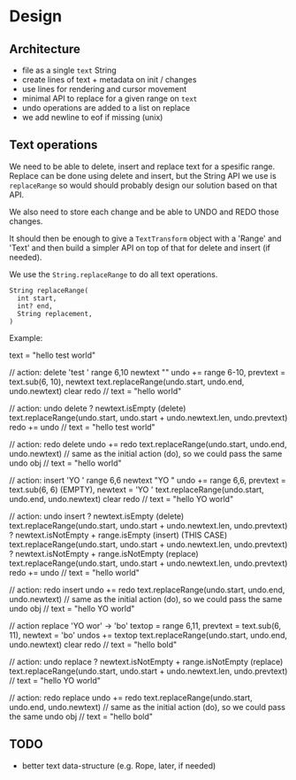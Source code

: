 # Design

## Architecture

- file as a single `text` String
- create lines of text + metadata on init / changes
- use lines for rendering and cursor movement
- minimal API to replace for a given range on `text`
- undo operations are added to a list on replace
- we add newline to eof if missing (unix)

## Text operations

We need to be able to delete, insert and replace text for a spesific range.
Replace can be done using delete and insert, but the String API we use is 
`replaceRange` so would should probably design our solution based on that API.

We also need to store each change and be able to UNDO and REDO those changes.

It should then be enough to give a `TextTransform` object with a 'Range' and 
'Text' and then build a simpler API on top of that for delete and insert (if 
needed).

We use the `String.replaceRange` to do all text operations.

```
String replaceRange(
  int start,
  int? end,
  String replacement,
)
````

Example:

text = "hello test world"

// action: delete 'test '
range 6,10 newtext ""
undo += range 6-10, prevtext = text.sub(6, 10), newtext
text.replaceRange(undo.start, undo.end, undo.newtext)
clear redo
// text = "hello world"

// action: undo delete
? newtext.isEmpty (delete)
text.replaceRange(undo.start, undo.start + undo.newtext.len, undo.prevtext)
redo += undo
// text = "hello test world"

// action: redo delete
undo += redo
text.replaceRange(undo.start, undo.end, undo.newtext) // same as the initial action (do), so we could pass the same undo obj
// text = "hello world"

// action: insert 'YO '
range 6,6 newtext "YO "
undo += range 6,6, prevtext = text.sub(6, 6) (EMPTY), newtext = 'YO '
text.replaceRange(undo.start, undo.end, undo.newtext)
clear redo
// text = "hello YO world"

// action: undo insert
? newtext.isEmpty (delete)
text.replaceRange(undo.start, undo.start + undo.newtext.len, undo.prevtext)
? newtext.isNotEmpty + range.isEmpty (insert) (THIS CASE)
text.replaceRange(undo.start, undo.start + undo.newtext.len, undo.prevtext)
? newtext.isNotEmpty + range.isNotEmpty (replace)
text.replaceRange(undo.start, undo.start + undo.newtext.len, undo.prevtext)
redo += undo
// text = "hello world"

// action: redo insert
undo += redo
text.replaceRange(undo.start, undo.end, undo.newtext) // same as the initial action (do), so we could pass the same undo obj
// text = "hello YO world"

// action replace 'YO wor' -> 'bo'
textop = range 6,11, prevtext = text.sub(6, 11), newtext = 'bo'
undos += textop
text.replaceRange(undo.start, undo.end, undo.newtext)
clear redo
// text = "hello bold"

// action: undo replace
? newtext.isNotEmpty + range.isNotEmpty (replace)
text.replaceRange(undo.start, undo.start + undo.newtext.len, undo.prevtext)
// text = "hello YO world"

// action: redo replace
undo += redo
text.replaceRange(undo.start, undo.end, undo.newtext) // same as the initial action (do), so we could pass the same undo obj
// text = "hello bold"

## TODO 

- better text data-structure (e.g. Rope, later, if needed)
